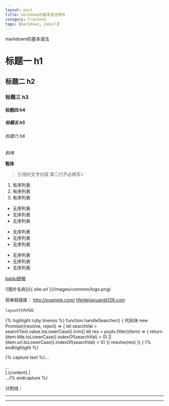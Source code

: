 ```yaml
---
layout: post
title: markdown的基本语法使用
category: frontend
tags: [markdown, jekyll]
---
```

markdown的基本语法
# 标题一 h1

## 标题二 h2

### 标题三 h3

#### 标题四 h4

##### 标题五 h5

###### 标题六 h6

*斜体*

**粗体**

> 引用的文字内容
第二行不必再写>

1. 有序列表
2. 有序列表
3. 有序列表

+ 无序列表
+ 无序列表
+ 无序列表

- 无序列表
- 无序列表
- 无序列表

* 无序列表
* 无序列表
* 无序列表

[baidu链接](http://www.baidu.com)

![图片名称]({{ site.url }}/images/common/logo.png)

简单超链接：
<http://example.com/>
<lifeidejiayuan@126.com>

`layout行内代码`

{% highlight ruby linenos %}
function handleSearcher() {
    代码块
    new Promise((resolve, reject) => {
        let searchVal = searchText.value.toLowerCase().trim()
        let res = posts.filter((item) => {
            return (item.title.toLowerCase().indexOf(searchVal) > 0) || (item.url.toLowerCase().indexOf(searchVal) > 0)
        })
        resolve(res)
    })
}
{% endhighlight %}

{% capture text %}...
<body>
  <div id="sidebar"> ... </div>
  <div id="main">
    |.{content}.|
  </div>
</body>
...{% endcapture %}

分割线：

***

---

